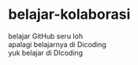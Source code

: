 # belajar-kolaborasi
belajar GitHub seru loh<br>
apalagi belajarnya di Dicoding<br>
yuk belajar di DIcoding
